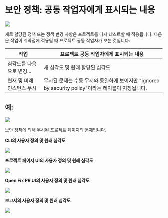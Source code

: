 # 보안 정책: 공동 작업자에게 표시되는 내용

![](../../../.gitbook/assets/screenshot\_2020-10-21\_at\_9.30.03\_am.png)

새로 할당된 정책 또는 정책 변경 사항은 프로젝트를 다시 테스트할 때 적용됩니다. 다음은 작업이 취약점에 적용될 때 프로젝트 공동 작업자가 보는 것입니다:

| **작업**          | **프로젝트 공동 작업자에게 표시되는 내용**                                            |
| --------------- | -------------------------------------------------------------------- |
| 심각도를 다음으로 변경... | 새 심각도 및 원래 할당된 심각도                                                   |
| 현재 및 미래 인스턴스 무시 | 무시된 문제는 수동 무시와 동일하게 보이지만 "ignored by security policy"이라는 레이블이 지정됩니다. |

## **예:**

![](../../../.gitbook/assets/screenshot\_2021-07-28\_at\_12.50.46.png)

보안 정책에 의해 무시된 프로젝트 페이지의 문제입니다.

**CLI의 사용자 정의 및 원래 심각도**

![](../../../.gitbook/assets/unnamed.png)

**프로젝트 페이지 UI의 사용자 정의 및 원래 심각도**

![](../../../.gitbook/assets/unnamed-1.png)

**Open Fix PR UI의 사용자 정의 및 원래 심각도**

![](../../../.gitbook/assets/unnamed-2.png)

**보고서의 사용자 정의 및 원래 심각도**

![](../../../.gitbook/assets/screenshot\_2020-10-21\_at\_9.30.03\_am.png)
